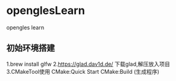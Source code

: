 # openglesLearn
opengles learn
## 初始环境搭建
 1.brew install glfw
 2.https://glad.dav1d.de/ 下载glad,解压放入项目
 3.CMakeTool使用
   CMake:Quick Start
   CMake:Build  (生成程序)
